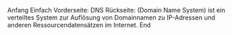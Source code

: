 Anfang
Einfach
Vorderseite: DNS
Rückseite: (Domain Name System) ist ein verteiltes System zur 
Auflösung von Domainnamen zu IP-Adressen und anderen Ressourcendatensätzen 
im Internet.
End